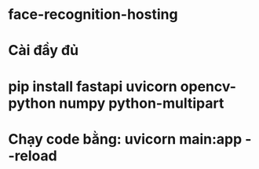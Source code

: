 # face-recognition-hosting

# Cài đầy đủ 
# pip install fastapi uvicorn opencv-python numpy python-multipart

# Chạy code bằng: uvicorn main:app --reload
